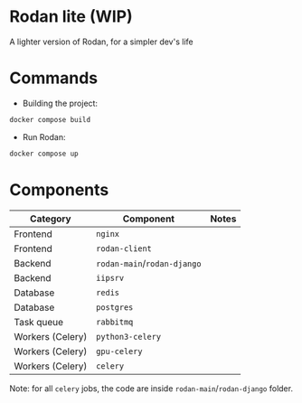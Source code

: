 # Rodan lite (WIP)

A lighter version of Rodan, for a simpler dev's life

# Commands

- Building the project:

```sh
docker compose build
```

- Run Rodan:

```sh
docker compose up
```

# Components

| Category         | Component                   | Notes |
| ---------------- | --------------------------- | ----- |
| Frontend         | `nginx`                     |       |
| Frontend         | `rodan-client`              |       |
| Backend          | `rodan-main`/`rodan-django` |       |
| Backend          | `iipsrv`                    |       |
| Database         | `redis`                     |       |
| Database         | `postgres`                  |       |
| Task queue       | `rabbitmq`                  |       |
| Workers (Celery) | `python3-celery`            |       |
| Workers (Celery) | `gpu-celery`                |       |
| Workers (Celery) | `celery`                    |       |

Note: for all `celery` jobs, the code are inside `rodan-main`/`rodan-django` folder.
